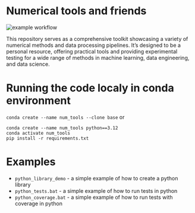 # Numerical tools and friends

![example workflow](https://github.com/shadisharba/numerical_tools_and_friends/actions/workflows/python-package-conda.yml/badge.svg)

This repository serves as a comprehensive toolkit showcasing a variety of numerical methods and data processing pipelines. It’s designed to be a personal resource, offering practical tools and providing experimental testing for a wide range of methods in machine learning, data engineering, and data science.

# Running the code localy in conda environment
`conda create --name num_tools --clone base`
or
```
conda create --name num_tools python==3.12
conda activate num_tools
pip install -r requirements.txt
```

# Examples
- `python_library_demo` - a simple example of how to create a python library
- `python_tests.bat` - a simple example of how to run tests in python
- `python_coverage.bat` - a simple example of how to run tests with coverage in python